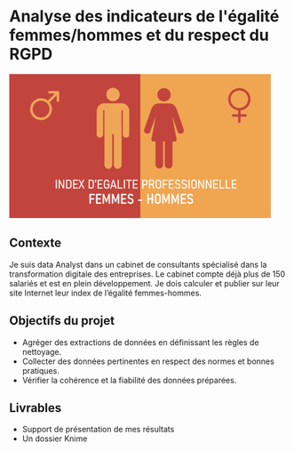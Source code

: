 # Analyse des indicateurs de l'égalité femmes/hommes et du respect du RGPD
![](https://github.com/Jordan-Giltien/Indicateurs_egalite_H_F/blob/main/images/femme_homme.png)

## Contexte
Je suis data Analyst dans un cabinet de consultants spécialisé dans la transformation digitale des entreprises. Le cabinet compte déjà plus de 150 salariés et est en plein développement. Je dois calculer et publier sur leur site Internet leur index de l’égalité femmes-hommes.

## Objectifs du projet
* Agréger des extractions de données en définissant les règles de nettoyage.
* Collecter des données pertinentes en respect des normes et bonnes pratiques.
* Vérifier la cohérence et la fiabilité des données préparées.

## Livrables
* Support de présentation de mes résultats
* Un dossier Knime
